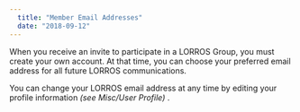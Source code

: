 ```yaml
---
  title: "Member Email Addresses"
  date: "2018-09-12"
---
```

When you receive an invite to participate in a LORROS Group, you must create your own account. At that time, you can choose your preferred email address for all future LORROS communications.

You can change your LORROS email address at any time by editing your profile information *(see Misc/User Profile)* .